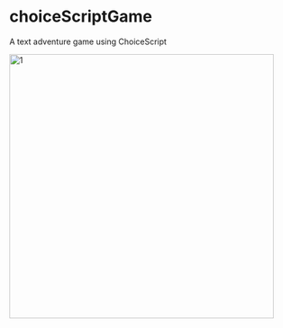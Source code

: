 # choiceScriptGame
A text adventure game using ChoiceScript

<img width="469" alt="1" src="https://user-images.githubusercontent.com/44309692/64069134-8d618680-cc11-11e9-8269-67c2b16e691f.png">
